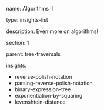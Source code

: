 name: Algorithms II

type: insights-list

description: Even more on algorithms!

section: 1

parent: tree-traversals

insights:
  - reverse-polish-notation
  - parsing-reverse-polish-notation
  - binary-expression-tree
  - exponentiation-by-squaring
  - levenshtein-distance
